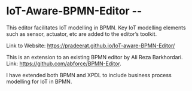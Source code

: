 # IoT-Aware-BPMN-Editor --

This editor facilitates IoT modelling in BPMN. Key IoT modelling elements such as sensor, actuator, etc are added to the editor’s toolkit.

Link to Website: https://pradeerat.github.io/IoT-aware-BPMN-Editor/

This is an extension to an existing BPMN editor by Ali Reza Barkhordari. Link: https://github.com/abforce/BPMN-Editor.

I have extended both BPMN and XPDL to include business process modelling for IoT in BPMN.
